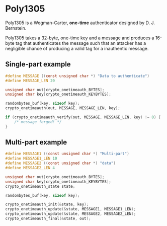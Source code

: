 # Poly1305

Poly1305 is a Wegman-Carter, **one-time** authenticator designed by D. J. Bernstein.

Poly1305 takes a 32-byte, one-time key and a message and produces a 16-byte tag that authenticates the message such that an attacker has a negligible chance of producing a valid tag for a inauthentic message.

## Single-part example

```c
#define MESSAGE ((const unsigned char *) "Data to authenticate")
#define MESSAGE_LEN 20

unsigned char out[crypto_onetimeauth_BYTES];
unsigned char key[crypto_onetimeauth_KEYBYTES];

randombytes_buf(key, sizeof key);
crypto_onetimeauth(out, MESSAGE, MESSAGE_LEN, key);

if (crypto_onetimeauth_verify(out, MESSAGE, MESSAGE_LEN, key) != 0) {
    /* message forged! */
}
```

## Multi-part example

```c
#define MESSAGE1 ((const unsigned char *) "Multi-part")
#define MESSAGE1_LEN 10
#define MESSAGE2 ((const unsigned char *) "data")
#define MESSAGE2_LEN 4

unsigned char out[crypto_onetimeauth_BYTES];
unsigned char key[crypto_onetimeauth_KEYBYTES];
crypto_onetimeauth_state state;

randombytes_buf(key, sizeof key);

crypto_onetimeauth_init(&state, key);
crypto_onetimeauth_update(&state, MESSAGE1, MESSAGE1_LEN);
crypto_onetimeauth_update(&state, MESSAGE2, MESSAGE2_LEN);
crypto_onetimeauth_final(&state, out);
```

